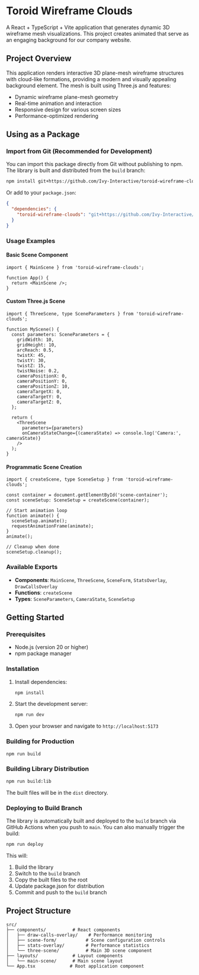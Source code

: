# Toroid Wireframe Clouds

A React + TypeScript + Vite application that generates dynamic 3D wireframe mesh visualizations. This project creates animated  that serve as an engaging background for our company website.

## Project Overview

This application renders interactive 3D plane-mesh wireframe structures with cloud-like formations, providing a modern and visually appealing background element. The mesh is built using Three.js and features:

- Dynamic wireframe plane-mesh geometry
- Real-time animation and interaction
- Responsive design for various screen sizes
- Performance-optimized rendering

## Using as a Package

### Import from Git (Recommended for Development)

You can import this package directly from Git without publishing to npm. The library is built and distributed from the `build` branch:

```bash
npm install git+https://github.com/Ivy-Interactive/toroid-wireframe-clouds.git#build
```

Or add to your `package.json`:

```json
{
  "dependencies": {
    "toroid-wireframe-clouds": "git+https://github.com/Ivy-Interactive/toroid-wireframe-clouds.git#build"
  }
}
```

### Usage Examples

#### Basic Scene Component

```tsx
import { MainScene } from 'toroid-wireframe-clouds';

function App() {
  return <MainScene />;
}
```

#### Custom Three.js Scene

```tsx
import { ThreeScene, type SceneParameters } from 'toroid-wireframe-clouds';

function MyScene() {
  const parameters: SceneParameters = {
    gridWidth: 10,
    gridHeight: 10,
    arcReach: 0.5,
    twistX: 45,
    twistY: 30,
    twistZ: 15,
    twistNoise: 0.2,
    cameraPositionX: 0,
    cameraPositionY: 0,
    cameraPositionZ: 10,
    cameraTargetX: 0,
    cameraTargetY: 0,
    cameraTargetZ: 0,
  };

  return (
    <ThreeScene 
      parameters={parameters}
      onCameraStateChange={(cameraState) => console.log('Camera:', cameraState)}
    />
  );
}
```

#### Programmatic Scene Creation

```tsx
import { createScene, type SceneSetup } from 'toroid-wireframe-clouds';

const container = document.getElementById('scene-container');
const sceneSetup: SceneSetup = createScene(container);

// Start animation loop
function animate() {
  sceneSetup.animate();
  requestAnimationFrame(animate);
}
animate();

// Cleanup when done
sceneSetup.cleanup();
```

### Available Exports

- **Components**: `MainScene`, `ThreeScene`, `SceneForm`, `StatsOverlay`, `DrawCallsOverlay`
- **Functions**: `createScene`
- **Types**: `SceneParameters`, `CameraState`, `SceneSetup`

## Getting Started

### Prerequisites

- Node.js (version 20 or higher)
- npm package manager

### Installation

1. Install dependencies:

   ```bash
   npm install
   ```

2. Start the development server:

   ```bash
   npm run dev
   ```

3. Open your browser and navigate to `http://localhost:5173`

### Building for Production

```bash
npm run build
```

### Building Library Distribution

```bash
npm run build:lib
```

The built files will be in the `dist` directory.

### Deploying to Build Branch

The library is automatically built and deployed to the `build` branch via GitHub Actions when you push to `main`. You can also manually trigger the build:

```bash
npm run deploy
```

This will:
1. Build the library
2. Switch to the `build` branch
3. Copy the built files to the root
4. Update package.json for distribution
5. Commit and push to the `build` branch

## Project Structure

```text
src/
├── components/          # React components
│   ├── draw-calls-overlay/    # Performance monitoring
│   ├── scene-form/           # Scene configuration controls
│   ├── stats-overlay/        # Performance statistics
│   └── three-scene/          # Main 3D scene component
├── layouts/             # Layout components
│   └── main-scene/      # Main scene layout
└── App.tsx             # Root application component
```